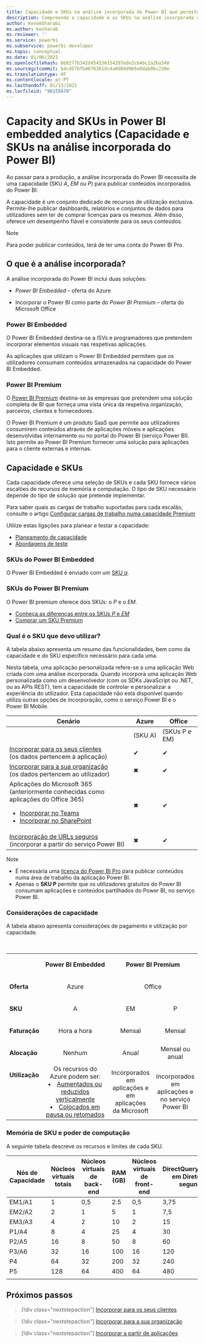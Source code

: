 ```yaml
---
title: Capacidade e SKUs na análise incorporada do Power BI que permitem obter melhores informações de BI incorporadas
description: Compreenda a capacidade e os SKUs na análise incorporada do Power BI. Permita melhores informações de BI incorporadas com a análise incorporada do Power BI.
author: KesemSharabi
ms.author: kesharab
ms.reviewer: ''
ms.service: powerbi
ms.subservice: powerbi-developer
ms.topic: conceptual
ms.date: 01/06/2021
ms.openlocfilehash: 6b0277b342d454536154207ede2cb4bc2a2ba340
ms.sourcegitcommit: b4c457bfb4676381dc4a0d04d965e8dab0bc230e
ms.translationtype: HT
ms.contentlocale: pt-PT
ms.lasthandoff: 01/13/2021
ms.locfileid: "98155670"
---
```

# <a name="capacity-and-skus-in-power-bi-embedded-analytics"></a>Capacity and SKUs in Power BI embedded analytics (Capacidade e SKUs na análise incorporada do Power BI)

Ao passar para a produção, a análise incorporada do Power BI necessita de uma capacidade (SKU *A*, *EM* ou *P*) para publicar conteúdos incorporados do Power BI.

A capacidade é um conjunto dedicado de recursos de utilização exclusiva. Permite-lhe publicar dashboards, relatórios e conjuntos de dados para utilizadores sem ter de comprar licenças para os mesmos. Além disso, oferece um desempenho fiável e consistente para os seus conteúdos.

>[!NOTE]
>Para poder publicar conteúdos, terá de ter uma conta do Power BI Pro.

## <a name="what-is-embedded-analytics"></a>O que é a análise incorporada?

A análise incorporada do Power BI inclui duas soluções:

* *Power BI Embedded* – oferta do Azure

* Incorporar o Power BI como parte do *Power BI Premium* – oferta do Microsoft Office

### <a name="power-bi-embedded"></a>Power BI Embedded

O Power BI Embedded destina-se a ISVs e programadores que pretendem incorporar elementos visuais nas respetivas aplicações.

As aplicações que utilizam o Power BI Embedded permitem que os utilizadores consumam conteúdos armazenados na capacidade do Power BI Embedded.

### <a name="power-bi-premium"></a>Power BI Premium

O [Power BI Premium](../../admin/service-premium-what-is.md) destina-se às empresas que pretendem uma solução completa de BI que forneça uma vista única da respetiva organização, parceiros, clientes e fornecedores.

O Power BI Premium é um produto SaaS que permite aos utilizadores consumirem conteúdos através de aplicações móveis e aplicações desenvolvidas internamente ou no portal do Power BI (serviço Power BI). Isto permite ao Power BI Premium fornecer uma solução para aplicações para o cliente externas e internas.

## <a name="capacity-and-skus"></a>Capacidade e SKUs

Cada capacidade oferece uma seleção de SKUs e cada SKU fornece vários escalões de recursos de memória e computação. O tipo de SKU necessário depende do tipo de solução que pretende implementar.

Para saber quais as cargas de trabalho suportadas para cada escalão, consulte o artigo [Configurar cargas de trabalho numa capacidade Premium](../../admin/service-admin-premium-workloads.md)

Utilize estas ligações para planear e testar a capacidade:
* [Planeamento de capacidade](embedded-capacity-planning.md)
* [Abordagens de teste](../../admin/service-premium-capacity-optimize.md#testing-approaches)

### <a name="power-bi-embedded-skus"></a>SKUs do Power BI Embedded

O Power BI Embedded é enviado com um [SKU *a*](../../admin/service-admin-premium-purchase.md#purchase-a-skus-for-testing-and-other-scenarios).

### <a name="power-bi-premium-skus"></a>SKUs do Power BI Premium

O Power BI premium oferece dois SKUs: o *P* e o *EM*.
* [Conheça as diferenças entre os SKUs *P* e *EM*](../../admin/service-premium-what-is.md#subscriptions-and-licensing)
* [Comprar um SKU Premium](../../admin/service-admin-premium-purchase.md)

### <a name="which-sku-should-i-use"></a>Qual é o SKU que devo utilizar?

A tabela abaixo apresenta um resumo das funcionalidades, bem como da capacidade e do SKU específico necessário para cada uma.

Nesta tabela, uma aplicação personalizada refere-se a uma aplicação Web criada com uma análise incorporada. Quando incorpora uma aplicação Web personalizada como um desenvolvedor (com os SDKs JavaScript ou .NET, ou as APIs REST), tem a capacidade de controlar e personalizar a experiência do utilizador. Esta capacidade não está disponível quando utiliza outras opções de incorporação, como o serviço Power BI e o Power BI Mobile.

| Cenário | Azure   | Office          |
|----------|---------|-----------------|
|          | (SKU A) | (SKUs P e EM) |
|[Incorporar para os seus clientes](embed-sample-for-customers.md)</br>(os dados pertencem à aplicação)     |✔        |✔        |
|[Incorporar para a sua organização](embed-sample-for-your-organization.md)</br>(os dados pertencem ao utilizador)     |✖        |✔         |
|Aplicações do Microsoft 365</br>(anteriormente conhecidas como aplicações do Office 365)<ul><li>[Incorporar no Teams](../../collaborate-share/service-embed-report-microsoft-teams.md)</li><li>[Incorporar no SharePoint](../../collaborate-share/service-embed-report-spo.md)</li></ul>     |✖        |✔        |
|[Incorporação de URLs seguros](../../collaborate-share/service-embed-secure.md)</br>(incorporar a partir do serviço Power BI)     |✖        |✔        |

>[!NOTE]
>* É necessária uma [licença do Power BI Pro](../../admin/service-admin-purchasing-power-bi-pro.md) para publicar conteúdos numa área de trabalho da aplicação Power BI.
>* Apenas o **SKU P** permite que os utilizadores gratuitos do Power BI consumam aplicações e conteúdos partilhados do Power BI, no serviço Power BI.

### <a name="capacity-considerations"></a>Considerações de capacidade

A tabela abaixo apresenta considerações de pagamento e utilização por capacidade.

</br>
<table>
<tbody>
<tr>
<td></td>
<td style="text-align: center;"><p><strong>Power BI Embedded</strong></p></td>
<td style="text-align: center;" colspan="2"><p><strong>Power BI Premium</strong></p></td>
</tr>
<tr>
<td><p><strong>Oferta</strong></p></td>
<td style="text-align: center"><p>Azure</p></td>
<td style="text-align: center" colspan="2"><p>Office</p></td>
</tr>
<tr>
<td><p><strong>SKU</strong></p></td>
<td style="text-align: center"><p>A</p></td>
<td style="text-align: center"><p>EM</p></td>
<td style="text-align: center"><p>P</p></td>
</tr>
<tr>
<td><p><strong>Faturação</strong></td>
<td style="text-align: center">Hora a hora</td>
<td style="text-align: center">Mensal</td>
<td style="text-align: center">Mensal</td>
</tr>
<tr>
<td><p><strong>Alocação</strong></td>
<td style="text-align: center">Nenhum</td>
<td style="text-align: center">Anual</td>
<td style="text-align: center">Mensal ou anual</td>
</tr>
<tr>
<td valign="top"><p><strong>Utilização</strong></td>
<td style="text-align: center">Os recursos do Azure podem ser:<li><a href="azure-pbie-scale-capacity.md">Aumentados ou reduzidos verticalmente</a></li><li><a href="azure-pbie-pause-start.md">Colocados em pausa ou retomados</a>
</td></li>
<td style="text-align: center">Incorporados em aplicações e em</br> aplicações da Microsoft</td>
<td style="text-align: center">Incorporados em aplicações e</br> no serviço Power BI</td>
</tr>
</tbody>
</table>

### <a name="sku-memory-and-computing-power"></a>Memória de SKU e poder de computação

A seguinte tabela descreve os recursos e limites de cada SKU.

| Nós de Capacidade | Núcleos virtuais totais | Núcleos virtuais de back-end | RAM (GB) | Núcleos virtuais de front-end | DirectQuery/Ligação em Direto (por segundo) | Paralelismo de Atualização do Modelo |
| --- | --- | --- | --- | --- | --- | --- |
| EM1/A1 | 1 | 0,5 | 2.5 | 0,5 | 3,75 | 1 |
| EM2/A2 | 2 | 1 | 5 | 1 | 7,5 | 2 |
| EM3/A3 | 4 | 2 | 10 | 2 | 15 | 3 |
| P1/A4 | 8 | 4 | 25 | 4 | 30 | 6 |
| P2/A5 | 16 | 8 | 50 | 8 | 60 | 12 |
| P3/A6 | 32 | 16 | 100 | 16 | 120 | 24 |
| P4 | 64 | 32 | 200 | 32 | 240 | 48 |
| P5 | 128 | 64 | 400 | 64 | 480 | 96 |
| | | | | | | |

## <a name="next-steps"></a>Próximos passos

> [!div class="nextstepaction"]
>[Incorporar para os seus clientes](embed-sample-for-customers.md)

> [!div class="nextstepaction"]
>[Incorporar para a sua organização](embed-sample-for-your-organization.md)

> [!div class="nextstepaction"]
> [Incorporar a partir de aplicações](embed-from-apps.md)